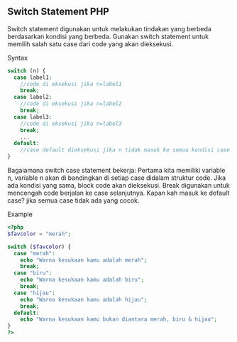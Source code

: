 
## Switch Statement PHP
Switch statement digunakan untuk melakukan tindakan yang berbeda berdasarkan kondisi yang berbeda.
Gunakan switch statement untuk memilih salah satu case dari code yang akan dieksekusi.

Syntax
```php
switch (n) {
  case label1:
    //code di eksekusi jika n=label1
    break;
  case label2:
    //code di eksekusi jika n=label2
    break;
  case label3:
    //code di eksekusi jika n=label3
    break;
    ...
  default:
    //case default dieksekusi jika n tidak masuk ke semua kondisi case diatas
}
```

Bagaiamana switch case statement bekerja: Pertama kita memiliki variable n, variable n akan di bandingkan di setiap case didalam struktur code. Jika ada kondisi yang sama, block code akan dieksekusi. Break digunakan untuk mencengah code berjalan ke case selanjutnya. Kapan kah masuk ke default case? jika semua case tidak ada yang cocok.

Example
```PHP
<?php
$favcolor = "merah";

switch ($favcolor) {
  case "merah":
    echo "Warna kesukaan kamu adalah merah";
    break;
  case "biru":
    echo "Warna kesukaan kamu adalah biru";
    break;
  case "hijau":
    echo "Warna kesukaan kamu adalah hijau";
    break;
  default:
    echo "Warna kesukaan kamu bukan diantara merah, biru & hijau";
}
?>
```
